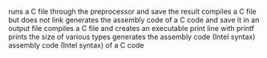  runs a C file through the preprocessor and save the result 
compiles a C file but does not link
generates the assembly code of a C code and save it in an output file
compiles a C file and creates an executable
print line with printf
prints the size of various types
generates the assembly code (Intel syntax)
assembly code (Intel syntax) of a C code
